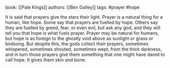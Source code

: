 book: [[Pale Kings]]
authors: [[Ben Galley]]
tags: #prayer #hope 

It is said that prayers give the stars their light. Prayer is a natural thing for a human, like hope. Some say that prayers are fuelled by hope. Others say they are fuelled by greed, fear, or even evil, but ask any god, and they will tell you that hope is what fuels prayer. Prayer may be natural for humans, but hope is as foreign to the ghostly void above as sunlight or grass or birdsong. But despite this, the gods collect their prayers, sometimes whispered, sometimes shouted, sometimes wept, from the thick darkness, and in turn those prayers give them something that one might have dared to call hope. It gives them skin and bone.
